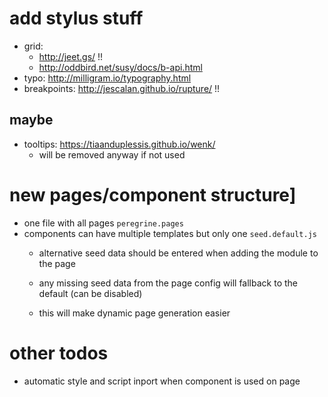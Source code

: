 # add stylus stuff
- grid:
  - http://jeet.gs/ !!
  - http://oddbird.net/susy/docs/b-api.html
- typo: http://milligram.io/typography.html
- breakpoints: http://jescalan.github.io/rupture/ !!

## maybe
- tooltips: https://tiaanduplessis.github.io/wenk/
  - will be removed anyway if not used



# new pages/component structure]
- one file with all pages `peregrine.pages`
- components can have multiple templates but only one `seed.default.js`
  - alternative seed data should be entered when adding the module to the page
  - any missing seed data from the page config will fallback to the default (can be disabled)

  - this will make dynamic page generation easier

# other todos
- automatic style and script inport when component is used on page